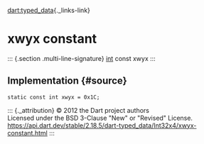 [dart:typed\_data](../../dart-typed_data/dart-typed_data-library){._links-link}

xwyx constant
=============

::: {.section .multi-line-signature}
[int](../../dart-core/int-class) const xwyx
:::

Implementation {#source}
--------------

``` {.language-dart data-language="dart"}
static const int xwyx = 0x1C;
```

::: {._attribution}
© 2012 the Dart project authors\
Licensed under the BSD 3-Clause \"New\" or \"Revised\" License.\
<https://api.dart.dev/stable/2.18.5/dart-typed_data/Int32x4/xwyx-constant.html>
:::
